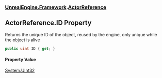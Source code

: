 ### [UnrealEngine.Framework](UnrealEngine_Framework.md 'UnrealEngine.Framework').[ActorReference](ActorReference.md 'UnrealEngine.Framework.ActorReference')
## ActorReference.ID Property
Returns the unique ID of the object, reused by the engine, only unique while the object is alive  
```csharp
public uint ID { get; }
```
#### Property Value
[System.UInt32](https://docs.microsoft.com/en-us/dotnet/api/System.UInt32 'System.UInt32')
